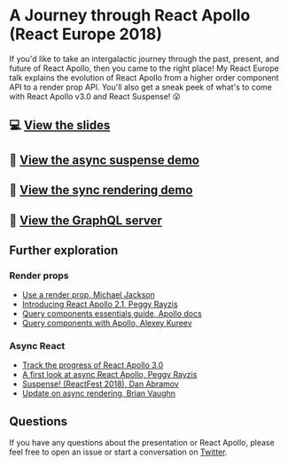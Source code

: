 # A Journey through React Apollo (React Europe 2018)

If you'd like to take an intergalactic journey through the past, present, and future of React Apollo, then you came to the right place! My React Europe talk explains the evolution of React Apollo from a higher order component API to a render prop API. You'll also get a sneak peek of what's to come with React Apollo v3.0 and React Suspense! 😮 

## 💻 [View the slides](https://react-europe-apollo.surge.sh)
## 🎉 [View the async suspense demo](https://codesandbox.io/s/v39j8x450l)
## 🎉 [View the sync rendering demo](https://codesandbox.io/s/7y04wj2lz1)
## 🐶 [View the GraphQL server](https://glitch.com/edit/#!/dog-suspense-demo?path=server.js:52:19)

## Further exploration

### Render props

- [Use a render prop, Michael Jackson](https://cdb.reacttraining.com/use-a-render-prop-50de598f11ce)
- [Introducing React Apollo 2.1, Peggy Rayzis](https://dev-blog.apollodata.com/introducing-react-apollo-2-1-c837cc23d926)
- [Query components essentials guide, Apollo docs](https://www.apollographql.com/docs/react/essentials/queries.html)
- [Query components with Apollo, Alexey Kureev](https://dev-blog.apollodata.com/query-components-with-apollo-ec603188c157)

### Async React

- [Track the progress of React Apollo 3.0](https://github.com/apollographql/react-apollo/pull/1742)
- [A first look at async React Apollo, Peggy Rayzis](https://dev-blog.apollodata.com/a-first-look-at-async-react-apollo-10a82907b48e)
- [Suspense! (ReactFest 2018), Dan Abramov](https://www.youtube.com/watch?v=6g3g0Q_XVb4)
- [Update on async rendering, Brian Vaughn](https://reactjs.org/blog/2018/03/27/update-on-async-rendering.html#fetching-external-data-when-props-change)

## Questions

If you have any questions about the presentation or React Apollo, please feel free to open an issue or start a conversation on [Twitter](https://twitter.com/peggyrayzis).
